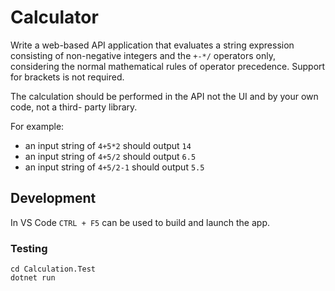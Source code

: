 # Calculator

Write a web-based API application that evaluates a string expression consisting of non-negative
integers and the `+-*/` operators only, considering the normal mathematical rules of operator
precedence. Support for brackets is not required.

The calculation should be performed in the API not the UI and by your own code, not a third-
party library.

For example:
* an input string of `4+5*2` should output `14`
* an input string of `4+5/2` should output `6.5`
* an input string of `4+5/2-1` should output `5.5`


## Development

In VS Code `CTRL + F5` can be used to build and launch the app.


### Testing

```
cd Calculation.Test
dotnet run
```
